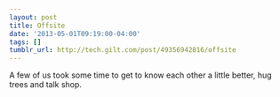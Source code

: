 ```yaml
---
layout: post
title: Offsite
date: '2013-05-01T09:19:00-04:00'
tags: []
tumblr_url: http://tech.gilt.com/post/49356942816/offsite
---
```


A few of us took some time to get to know each other a little better, hug trees and talk shop.

